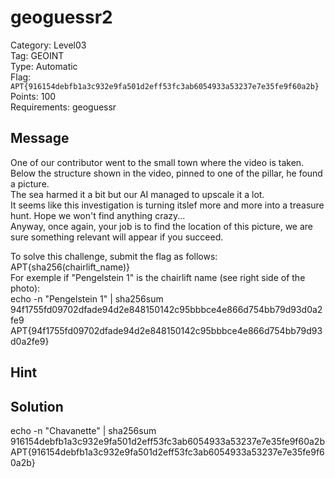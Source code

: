 # geoguessr2

Category: Level03  
Tag: GEOINT  
Type: Automatic  
Flag: `APT{916154debfb1a3c932e9fa501d2eff53fc3ab6054933a53237e7e35fe9f60a2b}`  
Points: 100  
Requirements: geoguessr  

## Message
One of our contributor went to the small town where the video is taken.  
Below the structure shown in the video, pinned to one of the pillar, he found a picture.  
The sea harmed it a bit but our AI managed to upscale it a lot.  
It seems like this investigation is turning itslef more and more into a treasure hunt. Hope we won't find anything crazy...  
Anyway, once again, your job is to find the location of this picture, we are sure something relevant will appear if you succeed.  

To solve this challenge, submit the flag as follows: APT{sha256(chairlift_name)}  
For exemple if "Pengelstein 1" is the chairlift name (see right side of the photo):  
echo -n "Pengelstein 1" | sha256sum  
94f1755fd09702dfade94d2e848150142c95bbbce4e866d754bb79d93d0a2fe9  
APT{94f1755fd09702dfade94d2e848150142c95bbbce4e866d754bb79d93d0a2fe9}  

## Hint


## Solution

echo -n "Chavanette" | sha256sum  
916154debfb1a3c932e9fa501d2eff53fc3ab6054933a53237e7e35fe9f60a2b  
APT{916154debfb1a3c932e9fa501d2eff53fc3ab6054933a53237e7e35fe9f60a2b}  

